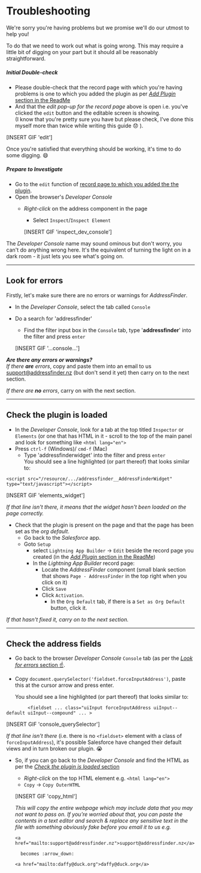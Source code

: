# Troubleshooting
We're sorry you're having problems but we promise we'll do our utmost to help you!  

To do that we need to work out what is going wrong. This may require a little bit of digging on your part but it should all be reasonably straightforward.

##### Initial Double-check
* Please double-check that the record page with which you're having problems is one to which you added the plugin as per [_Add Plugin_ section in the ReadMe](../blob/master/README.md#add-plugin-to-record-page)  
* And that the _edit pop-up for the record page_ above is open i.e. you've clicked the `edit` button and the editable screen is showing.  
(I know that you're pretty sure you have but please check, I've done this myself more than twice while writing this guide :disappointed: ).

[INSERT GIF 'edit']

Once you're satisfied that everything should be working, it's time to do some digging. :smile:

##### Prepare to Investigate
* Go to the `edit` function of [record page to which you added the the plugin](#add-plugin-to-record-page).
* Open the browser's _Developer Console_
    * _Right-click_ on the address component in the page
        * Select `Inspect`/`Inspect Element`
        
        [INSERT GIF 'inspect_dev_console']
        
        
The _Developer Console_ name may sound ominous but don't worry, you can't do anything wrong here. It's the equivalent of turning the light on in a dark room - it just lets you see what's going on.

***


## Look for errors
Firstly, let's make sure there are no errors or warnings for _AddressFinder_.
* In the _Developer Console_, select the tab called `Console`
* Do a search for 'addressfinder'
    * Find the filter input box in the `Console` tab, type '**addressfinder**' into the filter and press `enter`
    
    [INSERT GIF '...console...']
    
***Are there any errors or warnings?***  
_If there **are** errors_, copy and paste them into an email to us support@addressfinder.nz (but don't send it yet) then carry on to the next section.

_If there are **no** errors_, carry on with the next section.

***


## Check the plugin is loaded
* In the _Developer Console_, look for a tab at the top titled `Inspector` or `Elements` (or one that has HTML in it - scroll to the top of the main panel and look for something like `<html lang="en">`
* Press `ctrl-f` (Windows)/ `cmd-f` (Mac)
    * Type 'addressfinderwidget' into the filter and press `enter`  
You should see a line highlighted (or part thereof) that looks similar to:
```
<script src="/resource/.../addressfinder__AddressFinderWidget" type="text/javascript"></script>
```

[INSERT GIF 'elements_widget']

_If that line isn't there, it means that the widget hasn't been loaded on the page correctly._
* Check that the plugin is present on the page and that the page has been set as the _org default_.
    * Go back to the _Salesforce_ app.
    * Goto `Setup`
        * select `Lightning App Builder` -> `Edit` beside the record page you created (in the [_Add Plugin_ section in the ReadMe](../blob/master/README.md#add-plugin-to-record-page))
        * In the _Lightning App Builder_ record page:
            * Locate the _AddressFinder_ component (small blank section that shows `Page - AddressFinder` in the top right when you click on it)
            * Click `Save`
            * Click `Activation`.
                * In the `Org Default` tab, if there is a `Set as Org Default` button, click it.
                
_If that hasn't fixed it, carry on to the next section._

***

## Check the address fields
* Go back to the browser _Developer Console_ `Console` tab (as per the [_Look for errors_ section :point_up:](#check-the-plugin-is-loaded).
* Copy `document.querySelector('fieldset.forceInputAddress')`, paste this at the cursor arrow and press enter. 

    You should see a line highlighted (or part thereof) that looks similar to:
```
        <fieldset ... class="uiInput forceInputAddress uiInput--default uiInput--compound" ... >
```

[INSERT GIF 'console_querySelector']

_If that line isn't there_ (i.e. there is no `<fieldset>` element with a class of `forceInputAddress`), it's possible Salesforce have changed their default views and in turn broken our plugin. :sob: 
    
* So, if you can go back to the _Developer Console_ and find the HTML as per the [_Check the plugin is loaded_ section](#check-the-plugin-is-loaded)
    * _Right-click_ on the top HTML element e.g. `<html lang="en">`
    * `Copy` -> `Copy OuterHTML`  

    [INSERT GIF 'copy_html']
    
    _This will copy the entire webpage which may include data that you may not want to pass on. If you're worried about that, you can paste the contents in a text editor and search & replace any sensitive text in the file with something obviously fake before you email it to us e.g._  
    ```
    <a href="mailto:support@addressfinder.nz">support@addressfinder.nz</a>
    ```
        becomes :arrow_down: 
    ```
    <a href="mailto:daffy@duck.org">daffy@duck.org</a>
    ```

